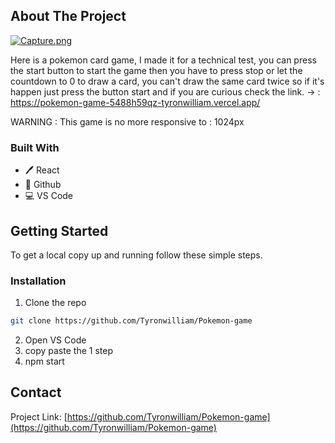
<!-- ABOUT THE PROJECT -->
## About The Project

[![Capture.png](https://i.postimg.cc/8C0qfw3G/Capture.png)](https://postimg.cc/wtDWS5g4)

Here is a pokemon card game, I made it for a technical test, you can press the start button to start the game then you have to press stop or let the countdown to 0 to draw a card, you can't draw the same card twice so if it's happen just press the button start and if you are curious check the link.  -> : https://pokemon-game-5488h59qz-tyronwilliam.vercel.app/

WARNING : This game is no more responsive to : 1024px

### Built With

* 🖊️ React
* 🐙 Github
* 💻 VS Code

<!-- GETTING STARTED -->
## Getting Started

To get a local copy up and running follow these simple steps.

### Installation
 
1. Clone the repo
```sh
git clone https://github.com/Tyronwilliam/Pokemon-game
```
2. Open VS Code
3. copy paste the 1 step
3. npm start



<!-- CONTACT -->
## Contact

Project Link: [https://github.com/Tyronwilliam/Pokemon-game](https://github.com/Tyronwilliam/Pokemon-game)











